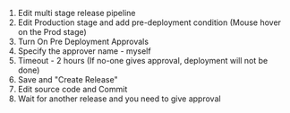 1. Edit multi stage release pipeline
1. Edit Production stage and add pre-deployment condition (Mouse hover on the Prod stage)
1. Turn On Pre Deployment Approvals
1. Specify the approver name - myself
1. Timeout - 2 hours (If no-one gives approval, deployment will not be done)
1. Save and "Create Release"
1. Edit source code and Commit
1. Wait for another release and you need to give approval
